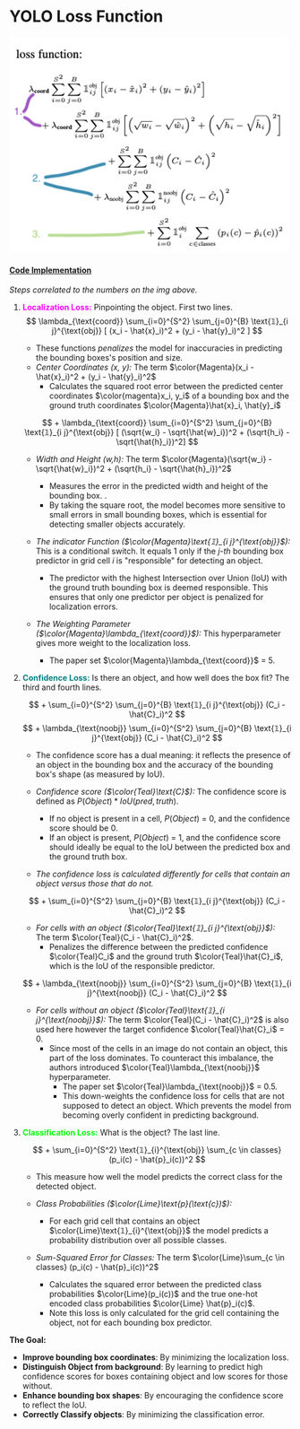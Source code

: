 # YOLO Loss Function

<img src="./ref_imgs/loss_formulas.png" alt="Loss formulas" width="500">

#### [Code Implementation](https://github.com/t20e/AI_public_projects/blob/main/object_detection/yolo_v1_orig/model/loss.py)

*Steps correlated to the numbers on the img above.*


1.  <strong style="color: Magenta;">Localization Loss:</strong> Pinpointing the object. First two lines.
    $$ \lambda_{\text{coord}} \sum_{i=0}^{S^2} \sum_{j=0}^{B}  \text{𝟙}_{i j}^{\text{obj}} [ (x_i - \hat{x}_i)^2 + (y_i - \hat{y}_i)^2 ] $$
    
    - These functions *penalizes* the model for inaccuracies in predicting the bounding boxes's position and size.
    - *Center Coordinates (x, y):* The term $\color{Magenta}(x_i - \hat{x}_i)^2 + (y_i - \hat{y}_i)^2$
        - Calculates the squared root error between the predicted center coordinates $\color{magenta}x_i, y_i$ of a bounding box and the ground truth coordinates $\color{Magenta}\hat{x}_i, \hat{y}_i$

    $$ + \lambda_{\text{coord}} \sum_{i=0}^{S^2} \sum_{j=0}^{B}  \text{𝟙}_{i j}^{\text{obj}} [ (\sqrt{w_i} - \sqrt{\hat{w}_i})^2 + (\sqrt{h_i} - \sqrt{\hat{h}_i})^2] $$
    
    - *Width and Height (w,h):* The term $\color{Magenta}(\sqrt{w_i} - \sqrt{\hat{w}_i})^2 + (\sqrt{h_i} - \sqrt{\hat{h}_i})^2$
        - Measures the error in the predicted width and height of the bounding box. .
        - By taking the square root, the model becomes more sensitive to small errors in small bounding boxes, which is essential for detecting smaller objects accurately.

    - *The indicator Function ($\color{Magenta}\text{𝟙}_{i j}^{\text{obj}}$):* This is a conditional switch. It equals 1 only if the *j-th* bounding box predictor in grid cell *i* is "responsible" for detecting an object.
        -  The predictor with the highest Intersection over Union (IoU) with the ground truth bounding box is deemed responsible. This ensures that only one predictor per object is penalized for localization errors.

    - *The Weighting Parameter ($\color{Magenta}\lambda_{\text{coord}}$):* This hyperparameter gives more weight to the localization loss. 
        - The paper set $\color{Magenta}\lambda_{\text{coord}}$ = 5.


2. <strong style="color: Teal;">Confidence Loss:</strong> Is there an object, and how well does the box fit? The third and fourth lines.

    $$ + \sum_{i=0}^{S^2} \sum_{j=0}^{B}  \text{𝟙}_{i j}^{\text{obj}}  (C_i - \hat{C}_i)^2  $$
    $$ + \lambda_{\text{noobj}} \sum_{i=0}^{S^2} \sum_{j=0}^{B}  \text{𝟙}_{i j}^{\text{obj}}  (C_i - \hat{C}_i)^2  $$
    - The confidence score has a dual meaning: it reflects the presence of an object in the bounding box and the accuracy of the bounding box's shape (as measured by IoU).

    - *Confidence score ($\color{Teal}\text{C}$):* The confidence score is defined as $P(Object) * IoU(pred, truth)$.
        - If no object is present in a cell, $P(Object)$ = 0, and the confidence score should be 0.
        - If an object is present, $P(Object)$ = 1, and the confidence score should ideally be equal to the IoU between the predicted box and the ground truth box.

    - *The confidence loss is calculated differently for cells that contain an object versus those that do not.*

    $$ + \sum_{i=0}^{S^2} \sum_{j=0}^{B}  \text{𝟙}_{i j}^{\text{obj}}  (C_i - \hat{C}_i)^2  $$

    - *For cells with an object ($\color{Teal}\text{𝟙}_{i j}^{\text{obj}}$):* The term $\color{Teal}(C_i - \hat{C}_i)^2$.
        - Penalizes the difference between the predicted confidence $\color{Teal}C_i$ and the ground truth $\color{Teal}\hat{C}_i$, which is the IoU of the responsible predictor.

    $$ + \lambda_{\text{noobj}} \sum_{i=0}^{S^2} \sum_{j=0}^{B}  \text{𝟙}_{i j}^{\text{noobj}}  (C_i - \hat{C}_i)^2  $$
    - *For cells without an object ($\color{Teal}\text{𝟙}_{i j}^{\text{noobj}}$):* The term $\color{Teal}(C_i - \hat{C}_i)^2$ is also used here however the target confidence $\color{Teal}\hat{C}_i$ = 0.
        - Since most of the cells in an image do not contain an object, this part of the loss dominates. To counteract this imbalance, the authors introduced $\color{Teal}\lambda_{\text{noobj}}$ hyperparameter. 
            - The paper set $\color{Teal}\lambda_{\text{noobj}}$ = 0.5.
            - This down-weights the confidence loss for cells that are not supposed to detect an object. Which prevents the model from becoming overly confident in predicting background.


3. <strong style="color: Lime;">Classification Loss:</strong> What is the object? The last line.

    $$ + \sum_{i=0}^{S^2}  \text{𝟙}_{i}^{\text{obj}}  \sum_{c \in classes} (p_i(c) - \hat{p}_i(c))^2 $$

    - This measure how well the model predicts the correct class for the detected object.

    - *Class Probabilities ($\color{Lime}\text{p}(\text{c})$):*
        - For each grid cell that contains an object $\color{Lime}\text{𝟙}_{i}^{\text{obj}}$ the model predicts a probability distribution over all possible classes.

    - *Sum-Squared Error for Classes:* The term $\color{Lime}\sum_{c \in classes} (p_i(c) - \hat{p}_i(c))^2$
        - Calculates the squared error between the predicted class probabilities $\color{Lime}(p_i(c))$ and the true one-hot encoded class probabilities $\color{Lime} \hat{p}_i(c)$.
        - Note this loss is only calculated for the grid cell containing the object, not for each bounding box predictor.

**The Goal:**  
- **Improve bounding box coordinates**: By minimizing the localization loss.  
- **Distinguish Object from background**: By learning to predict high confidence scores for boxes containing object and low scores for those without. 
- **Enhance bounding box shapes**: By encouraging the confidence score to reflect the IoU.
- **Correctly Classify objects**: By minimizing the classification error.